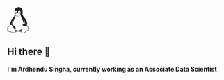 <div>
  <img src = "397px-Tux_Mono.svg.png" width = "50" style="vertical-align:middle">
  <h2>Hi there 👋</h2>
</div>
<div style="align:center"> 
  
  <h4>I'm Ardhendu Singha, currently working as an Associate Data Scientist</h4>

</div>

<!--
**ardhochand/ardhochand** is a ✨ _special_ ✨ repository because its `README.md` (this file) appears on your GitHub profile.

Here are some ideas to get you started:

- 🔭 I’m currently working on ...
- 🌱 I’m currently learning ...
- 👯 I’m looking to collaborate on ...
- 🤔 I’m looking for help with ...
- 💬 Ask me about ...
- 📫 How to reach me: ...
- 😄 Pronouns: ...
- ⚡ Fun fact: ...
-->
